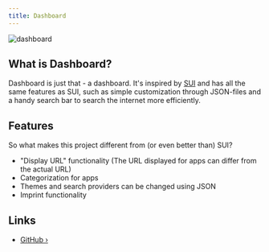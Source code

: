 ```yaml
---
title: Dashboard
---
```


![dashboard](https://github.com/phntxx/dashboard/blob/master/screenshot.webp?raw=true)

## What is Dashboard?

Dashboard is just that - a dashboard. It's inspired by [SUI](https://github.com/jeroenpardon/sui) and has all the same features as SUI, such as simple customization through JSON-files and a handy search bar to search the internet more efficiently.

## Features

So what makes this project different from (or even better than) SUI?

- "Display URL" functionality (The URL displayed for apps can differ from the actual URL)
- Categorization for apps
- Themes and search providers can be changed using JSON
- Imprint functionality

## Links

- [GitHub ›](https://github.com/phntxx/dashboard/)
